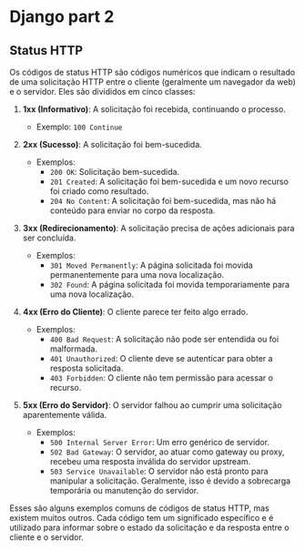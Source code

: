 # Django part 2

## Status HTTP

Os códigos de status HTTP são códigos numéricos que indicam o resultado de uma solicitação HTTP entre o cliente (geralmente um navegador da web) e o servidor. Eles são divididos em cinco classes:

1. **1xx (Informativo)**: A solicitação foi recebida, continuando o processo.

   - Exemplo: `100 Continue`

2. **2xx (Sucesso)**: A solicitação foi bem-sucedida.

   - Exemplos:
     - `200 OK`: Solicitação bem-sucedida.
     - `201 Created`: A solicitação foi bem-sucedida e um novo recurso foi criado como resultado.
     - `204 No Content`: A solicitação foi bem-sucedida, mas não há conteúdo para enviar no corpo da resposta.

3. **3xx (Redirecionamento)**: A solicitação precisa de ações adicionais para ser concluída.

   - Exemplos:
     - `301 Moved Permanently`: A página solicitada foi movida permanentemente para uma nova localização.
     - `302 Found`: A página solicitada foi movida temporariamente para uma nova localização.

4. **4xx (Erro do Cliente)**: O cliente parece ter feito algo errado.

   - Exemplos:
     - `400 Bad Request`: A solicitação não pode ser entendida ou foi malformada.
     - `401 Unauthorized`: O cliente deve se autenticar para obter a resposta solicitada.
     - `403 Forbidden`: O cliente não tem permissão para acessar o recurso.

5. **5xx (Erro do Servidor)**: O servidor falhou ao cumprir uma solicitação aparentemente válida.

   - Exemplos:
     - `500 Internal Server Error`: Um erro genérico de servidor.
     - `502 Bad Gateway`: O servidor, ao atuar como gateway ou proxy, recebeu uma resposta inválida do servidor upstream.
     - `503 Service Unavailable`: O servidor não está pronto para manipular a solicitação. Geralmente, isso é devido a sobrecarga temporária ou manutenção do servidor.

Esses são alguns exemplos comuns de códigos de status HTTP, mas existem muitos outros. Cada código tem um significado específico e é utilizado para informar sobre o estado da solicitação e da resposta entre o cliente e o servidor.

